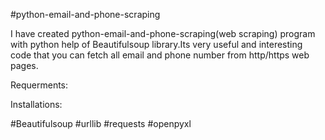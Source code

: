 
#python-email-and-phone-scraping

I have created python-email-and-phone-scraping(web scraping) program with python help of Beautifulsoup library.Its very useful and interesting code that you can fetch all email and phone number from http/https web pages.

Requerments:

Installations:

#Beautifulsoup
#urllib
#requests
#openpyxl
